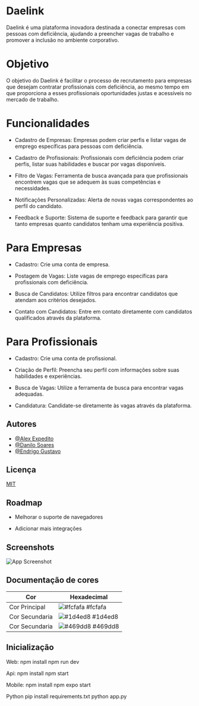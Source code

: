 
# Daelink


Daelink é uma plataforma inovadora destinada a conectar empresas com pessoas com deficiência, ajudando a preencher vagas de trabalho e promover a inclusão no ambiente corporativo.

# Objetivo

O objetivo do Daelink é facilitar o processo de recrutamento para empresas que desejam contratar profissionais com deficiência, ao mesmo tempo em que proporciona a esses profissionais oportunidades justas e acessíveis no mercado de trabalho.


# Funcionalidades

- Cadastro de Empresas:  Empresas podem criar perfis e listar vagas de emprego específicas para pessoas com deficiência.

- Cadastro de Profissionais: Profissionais com deficiência podem criar perfis, listar suas habilidades e buscar por vagas disponíveis.

- Filtro de Vagas: Ferramenta de busca avançada para que profissionais encontrem vagas que se adequem às suas competências e necessidades.

- Notificações Personalizadas: Alerta de novas vagas correspondentes ao perfil do candidato.

- Feedback e Suporte: Sistema de suporte e feedback para garantir que tanto empresas quanto candidatos tenham uma experiência positiva.


# Para Empresas

- Cadastro: Crie uma conta de empresa.

- Postagem de Vagas: Liste vagas de emprego específicas para profissionais com deficiência.

- Busca de Candidatos: Utilize filtros para encontrar candidatos que atendam aos critérios desejados.

- Contato com Candidatos: Entre em contato diretamente com candidatos qualificados através da plataforma.

# Para Profissionais

- Cadastro: Crie uma conta de profissional.

- Criação de Perfil: Preencha seu perfil com informações sobre suas habilidades e experiências.

- Busca de Vagas: Utilize a ferramenta de busca para encontrar vagas adequadas.

- Candidatura: Candidate-se diretamente às vagas através da plataforma.

## Autores

- [@Alex Expedito](https://github.com/SonExpedito)
- [@Danilo Soares](https://www.github.com/DaniloSsoares)
- [@Endrigo Gustavo](https://www.github.com/Endrigogustavo)


## Licença

[MIT](https://choosealicense.com/licenses/mit/)


## Roadmap

- Melhorar o suporte de navegadores

- Adicionar mais integrações


## Screenshots

![App Screenshot](https://i.postimg.cc/4dYvbVmy/Captura-de-tela-2024-10-26-205410.png)


## Documentação de cores

| Cor               | Hexadecimal                                                |
| ----------------- | ---------------------------------------------------------------- |
| Cor Principal       | ![#fcfafa](https://via.placeholder.com/10/0a192f?text=+) #fcfafa |
| Cor Secundaria       | ![#1d4ed8](https://via.placeholder.com/10/f8f8f8?text=+) #1d4ed8 |
| Cor Secundaria       | ![#469dd8](https://via.placeholder.com/10/00b48a?text=+) #469dd8 |


## Inicialização

Web:
npm install
npm run dev

Api:
npm install
npm start

Mobile:
npm install
npm expo start

Python
pip install requirements.txt
python app.py


